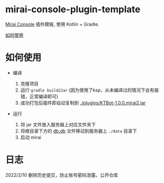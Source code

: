 # mirai-console-plugin-template

[Mirai Console](https://github.com/mamoe/mirai-console) 插件模板, 使用 Kotlin + Gradle.

[如何使用](https://github.com/project-mirai/how-to-use-plugin-template)

# 如何使用

- 编译
    1. 克隆项目
    2. 运行 `gradle build2Jar` (因为使用了ksp，从未编译过的情况下会有报错，正常编译即可)
    3. 成功打包后插件即自动复制到 [./plugins/KTBot-1.0.0.mirai2.jar](./plugins/KTBot-1.0.0.mirai2.jar)

- 运行
    1. 将 jar 文件放入服务器上对应文件夹下
    2. 将根目录下方的 [db.db](./db.db) 文件移动到服务器上 `./data` 目录下
    3. 启动 mirai

# 日志

2022/2/10 删除历史提交，防止账号密码泄露，公开仓库
